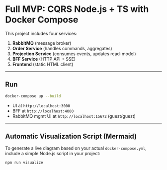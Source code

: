 # Full MVP: CQRS Node.js + TS with Docker Compose

This project includes four services:

1. **RabbitMQ** (message broker)
2. **Order Service** (handles commands, aggregates)
3. **Projection Service** (consumes events, updates read-model)
4. **BFF Service** (HTTP API + SSE)
5. **Frontend** (static HTML client)

---
## Run

```bash
docker-compose up --build
```

- UI at `http://localhost:3000`
- BFF at `http://localhost:4000`
- RabbitMQ mgmt UI at `http://localhost:15672` (guest/guest)

---
## Automatic Visualization Script (Mermaid)

To generate a live diagram based on your actual `docker-compose.yml`, include a simple Node.js script in your project:
```bash
npm run visualize
```